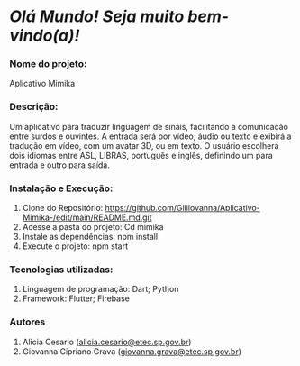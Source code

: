 # *Olá Mundo! Seja muito bem-vindo(a)!*

### Nome do projeto: 
  Aplicativo Mimika
  
### Descrição: 
  Um aplicativo para traduzir linguagem de sinais, facilitando a comunicação entre surdos e ouvintes. A entrada será por vídeo, áudio ou texto e exibirá a tradução em vídeo, com um avatar 3D, ou em texto. O usuário escolherá dois idiomas entre ASL, LIBRAS, português e inglês, definindo um para entrada e outro para saída.
  
### Instalação e Execução:
  1. Clone do Repositório: https://github.com/Giiiiovanna/Aplicativo-Mimika-/edit/main/README.md.git
  2. Acesse a pasta do projeto: Cd mimika
  3. Instale as dependências: npm install
  4. Execute o projeto: npm start
     
### Tecnologias utilizadas:
  1. Linguagem de programação: Dart; Python
  2. Framework: Flutter; Firebase
     
### Autores
  1. Alicia Cesario (alicia.cesario@etec.sp.gov.br)
  2. Giovanna Cipriano Grava (giovanna.grava@etec.sp.gov.br)

